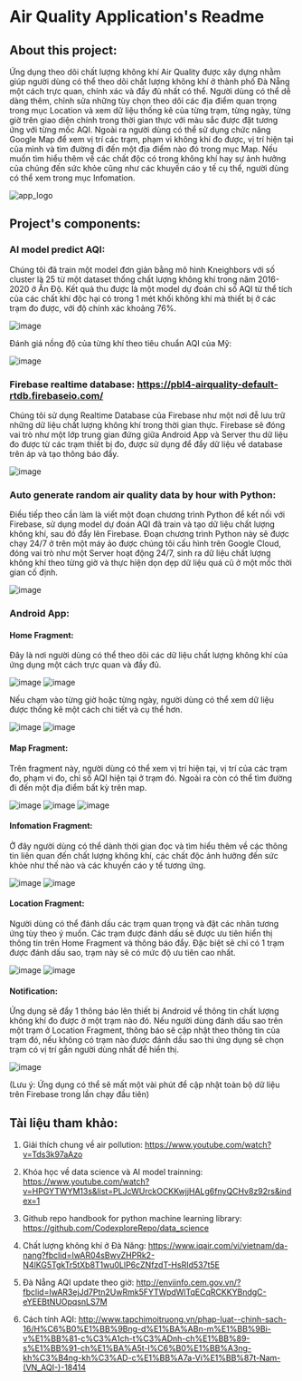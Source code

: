 # Air Quality Application's Readme

## About this project:
 
Ứng dụng theo dõi chất lượng không khí Air Quality được xây dựng nhằm giúp người dùng có thể theo dõi chất lượng không khí ở thành phố Đà Nẵng một cách trực quan, chính xác và đầy đủ nhất có thể. Người dùng có thể dễ dàng thêm, chỉnh sửa những tùy chọn theo dõi các địa điểm quan trọng trong mục Location và xem dữ liệu thống kê của từng trạm, từng ngày, từng giờ trên giao diện chính trong thời gian thực với màu sắc được đặt tương ứng với từng mốc AQI. Ngoài ra người dùng có thể sử dụng chức năng Google Map để xem vị trí các trạm, phạm vi không khí đo được, vị trí hiện tại của mình và tìm đường đi đến một địa điểm nào đó trong mục Map. Nếu muốn tìm hiểu thêm về các chất độc có trong không khí hay sự ảnh hưởng của chúng đến sức khỏe cũng như các khuyến cáo y tế cụ thể, người dùng có thể xem trong mục Infomation.

![app_logo](https://user-images.githubusercontent.com/87163945/145819848-c1805bc0-bff9-49a3-b23b-881380db1d3d.png)

## Project's components: 

### AI model predict AQI:

Chúng tôi đã train một model đơn giản bằng mô hình Kneighbors với số cluster là 25 từ một dataset thống chất lượng không khí trong năm 2016-2020 ở Ấn Độ. Kết quả thu được là một model dự đoán chỉ số AQI từ thể tích của các chất khí độc hại có trong 1 mét khối không khí mà thiết bị ở các trạm đo được, với độ chính xác khoảng 76%.

![image](https://user-images.githubusercontent.com/87163945/145823506-9662b0f9-c07d-4bce-ac01-d93385182b7b.png)

Đánh giá nồng độ của từng khí theo tiêu chuẩn AQI của Mỹ:

![image](https://user-images.githubusercontent.com/87163945/146383961-ee333c25-2376-4b79-872b-8ee6b0c65e97.png)

### Firebase realtime database: https://pbl4-airquality-default-rtdb.firebaseio.com/

Chúng tôi sử dụng Realtime Database của Firebase như một nơi đễ lưu trữ những dữ liệu chất lượng không khí trong thời gian thực. Firebase sẽ đóng vai trò như một lớp trung gian đứng giữa Android App và Server thu dữ liệu đo được từ các trạm thiết bị đo, được sử dụng để đẩy dữ liệu về database trên áp và tạo thông báo đẩy.

![image](https://user-images.githubusercontent.com/87163945/145820456-92c50e75-ec4a-43ad-b987-4b3afd4649c9.png)

### Auto generate random air quality data by hour with Python:

Điều tiếp theo cần làm là viết một đoạn chương trình Python để kết nối với Firebase, sử dụng model dự đoán AQI đã train và tạo dữ liệu chất lượng không khí, sau đó đẩy lên Firebase. Đoạn chương trình Python này sẽ được chạy 24/7 ở trên một máy ảo được chúng tôi cấu hình trên Google Cloud, đóng vai trò như một Server hoạt động 24/7, sinh ra dữ liệu chất lượng không khí theo từng giờ và thực hiện dọn dẹp dữ liệu quá cũ ở một mốc thời gian cố định.

![image](https://user-images.githubusercontent.com/87163945/145823803-12f89a74-b6d2-434e-980d-6f2b0c61e4ba.png)

### Android App:

#### Home Fragment:

Đây là nơi người dùng có thể theo dõi các dữ liệu chất lượng không khí của ứng dụng một cách trực quan và đầy đủ.

![image](https://user-images.githubusercontent.com/87163945/145825993-e58c235f-f067-426a-b663-2fdc3457de1f.png) ![image](https://user-images.githubusercontent.com/87163945/145826049-d0fa3574-70e0-4828-a951-ced87e9fbfe4.png)

Nếu chạm vào từng giờ hoặc từng ngày, người dùng có thể xem dữ liệu được thống kê một cách chi tiết và cụ thể hơn.

![image](https://user-images.githubusercontent.com/87163945/145826557-029a55d2-1bfa-4872-a844-2134cb4df212.png) ![image](https://user-images.githubusercontent.com/87163945/145826521-a6b91a8a-d41f-43ce-b13e-3ebe9b1d2c43.png)

#### Map Fragment:

Trên fragment này, người dùng có thể xem vị trí hiện tại, vị trí của các trạm đo, phạm vi đo, chỉ số AQI hiện tại ở trạm đó. Ngoài ra còn có thể tìm đường đi đến một địa điểm bất kỳ trên map. 

![image](https://user-images.githubusercontent.com/87163945/145827384-b88a36f2-b66a-430a-9496-4b238e356bfc.png) ![image](https://user-images.githubusercontent.com/87163945/145827415-fafa525d-670b-489e-9fe9-da978477f26c.png) ![image](https://user-images.githubusercontent.com/87163945/145828120-9edde4d4-e41a-4ed0-a540-d05a369cb881.png)

#### Infomation Fragment:

Ở đây người dùng có thể dành thời gian đọc và tìm hiểu thêm về các thông tin liên quan đến chất lượng không khí, các chất độc ảnh hưởng đến sức khỏe như thế nào và các khuyến cáo y tế tương ứng. 

![image](https://user-images.githubusercontent.com/87163945/145828306-2fded408-19f6-405c-b996-2f29ba33970f.png) ![image](https://user-images.githubusercontent.com/87163945/145828329-5f1221f4-f0a6-40ff-94fd-5d1a00202eaa.png)

#### Location Fragment:

Người dùng có thể đánh dấu các trạm quan trọng và đặt các nhãn tương ứng tùy theo ý muốn. Các trạm được đánh dấu sẽ được ưu tiên hiển thị thông tin trên Home Fragment và thông báo đẩy. Đặc biệt sẽ chỉ có 1 trạm được đánh dấu sao, trạm này sẽ có mức độ ưu tiên cao nhất.

![image](https://user-images.githubusercontent.com/87163945/145828792-7e05ce08-859f-48e3-8dc8-54f2d31fb320.png)  ![image](https://user-images.githubusercontent.com/87163945/145828809-a962815c-2c5b-4aca-bb97-2863131fd748.png)

#### Notification:

Ứng dụng sẽ đẩy 1 thông báo lên thiết bị Android về thông tin chất lượng không khí đo được ở một trạm nào đó. Nếu người dùng đánh dấu sao trên một trạm ở Location Fragment, thông báo sẽ cập nhật theo thông tin của trạm đó, nếu không có trạm nào được đánh dấu sao thì ứng dụng sẽ chọn trạm có vị trí gần người dùng nhất để hiển thị.

![image](https://user-images.githubusercontent.com/87163945/145826638-20b3dd1e-44fb-40d9-ac49-c34245309401.png)

(Lưu ý: Ứng dụng có thể sẽ mất một vài phút để cập nhật toàn bộ dữ liệu trên Firebase trong lần chạy đầu tiên)
 
## Tài liệu tham khảo:

1. Giải thích chung về air pollution: https://www.youtube.com/watch?v=Tds3k97aAzo

2. Khóa học về data science và AI model trainning: https://www.youtube.com/watch?v=HPGYTWYM13s&list=PLJcWUrckOCKKwjjHALg6fnyQCHv8z92rs&index=1

3. Github repo handbook for python machine learning library: https://github.com/CodexploreRepo/data_science

4. Chất lượng không khí ở Đà Năng:
   https://www.iqair.com/vi/vietnam/da-nang?fbclid=IwAR04sBwvZHPRk2-N4lKG5TgkTr5tXb8T1wu0LlP6cZNfzdT-HsRId537t5E

5. Đà Nẵng AQI update theo giờ: http://enviinfo.cem.gov.vn/?fbclid=IwAR3ejJd7Ptn2UwRmk5FYTWpdWlTqECqRCKKYBndgC-eYEEBtNUOpqsnLS7M

6. Cách tính AQI:
   http://www.tapchimoitruong.vn/phap-luat--chinh-sach-16/H%C6%B0%E1%BB%9Bng-d%E1%BA%ABn-m%E1%BB%9Bi-v%E1%BB%81-c%C3%A1ch-t%C3%ADnh-ch%E1%BB%89-s%E1%BB%91-ch%E1%BA%A5t-l%C6%B0%E1%BB%A3ng-kh%C3%B4ng-kh%C3%AD-c%E1%BB%A7a-Vi%E1%BB%87t-Nam-(VN_AQI-)-18414
